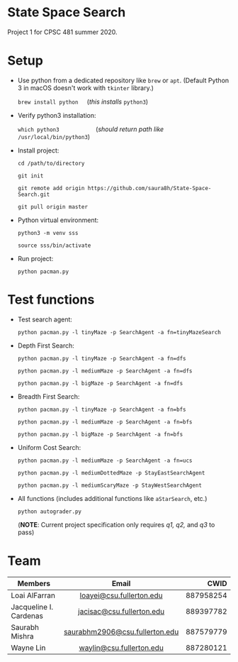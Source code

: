# State Space Search

Project 1 for CPSC 481 summer 2020.

# Setup

+ Use python from a dedicated repository like `brew` or `apt`. (Default Python 3 in macOS doesn't work with `tkinter` library.)

    `brew install python` &nbsp;&nbsp;&nbsp;&nbsp;(*this installs* `python3`)

+ Verify python3 installation:

    `which python3` &nbsp;&nbsp;&nbsp;&nbsp;&nbsp;&nbsp;&nbsp;&nbsp;&nbsp;&nbsp;&nbsp;&nbsp;&nbsp;&nbsp;&nbsp;&nbsp;&nbsp;&nbsp;&nbsp;&nbsp;(*should return path like* `/usr/local/bin/python3`)

+ Install project:

    `cd /path/to/directory`

    `git init`

    `git remote add origin https://github.com/saura8h/State-Space-Search.git`

    `git pull origin master`


+ Python virtual environment:

    `python3 -m venv sss`

    `source sss/bin/activate`


+ Run project:

    `python pacman.py`


# Test functions

+ Test search agent:

    `python pacman.py -l tinyMaze -p SearchAgent -a fn=tinyMazeSearch`


+ Depth First Search:

    `python pacman.py -l tinyMaze -p SearchAgent -a fn=dfs`

    `python pacman.py -l mediumMaze -p SearchAgent -a fn=dfs`

    `python pacman.py -l bigMaze -p SearchAgent -a fn=dfs`


+ Breadth First Search:

    `python pacman.py -l tinyMaze -p SearchAgent -a fn=bfs`

    `python pacman.py -l mediumMaze -p SearchAgent -a fn=bfs`

    `python pacman.py -l bigMaze -p SearchAgent -a fn=bfs`


+ Uniform Cost Search:

    `python pacman.py -l mediumMaze -p SearchAgent -a fn=ucs`

    `python pacman.py -l mediumDottedMaze -p StayEastSearchAgent` 
    
    `python pacman.py -l mediumScaryMaze -p StayWestSearchAgent`


+ All functions (includes additional functions like `aStarSearch`, etc.)

    `python autograder.py` 

    (**NOTE**: Current project specification only requires *q1, q2,* and *q3* to pass)

# Team

| Members                | Email                          | CWID            |
| ---------------------- |:------------------------------:| ---------------:|
| Loai AlFarran          | loayei@csu.fullerton.edu       | 887958254       |
| Jacqueline I. Cardenas | jacisac@csu.fullerton.edu      | 889397782       |
| Saurabh Mishra         | saurabhm2906@csu.fullerton.edu | 887579779       |
| Wayne Lin              | waylin@csu.fullerton.edu       | 887280121       |
